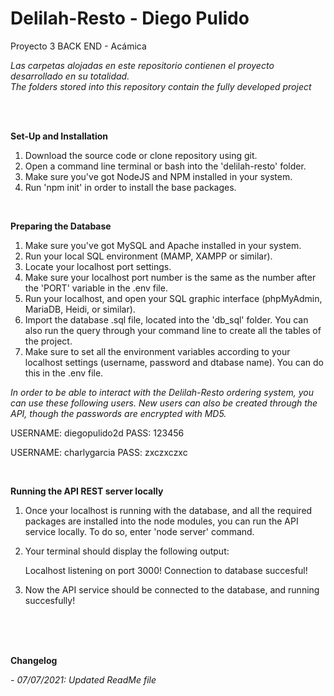 # Delilah-Resto - Diego Pulido
Proyecto 3 BACK END - Acámica

*Las carpetas alojadas en este repositorio contienen el proyecto desarrollado en su totalidad.*<br />
*The folders stored into this repository contain the fully developed project*

<br /><br />


**Set-Up and Installation**

1. Download the source code or clone repository using git.
2. Open a command line terminal or bash into the 'delilah-resto' folder.
3. Make sure you've got NodeJS and NPM installed in your system.
4. Run 'npm init' in order to install the base packages.


<br />

**Preparing the Database**

1. Make sure you've got MySQL and Apache installed in your system.
2. Run your local SQL environment (MAMP, XAMPP or similar).
3. Locate your localhost port settings.
4. Make sure your localhost port number is the same as the number after the 'PORT' variable in the .env file.
5. Run your localhost, and open your SQL graphic interface (phpMyAdmin, MariaDB, Heidi, or similar).
6. Import the database .sql file, located into the 'db_sql' folder. You can also run the query through your command line to create all the tables of the project.
7. Make sure to set all the environment variables according to your localhost settings (username, password and dtabase name). You can do this in the .env file.

*In order to be able to interact with the Delilah-Resto ordering system, you can use these following users. New users can also be created through the API, though the passwords are encrypted with MD5.*

USERNAME: diegopulido2d
PASS: 123456

USERNAME: charlygarcia
PASS: zxczxczxc


<br />

**Running the API REST server locally**

1. Once your localhost is running with the database, and all the required packages are installed into the node modules, you can run the API service locally. To do so, enter 'node server' command.

2. Your terminal should display the following output:

    Localhost listening on port 3000!
    Connection to database succesful!

2. Now the API service should be connected to the database, and running succesfully!



<br /><br /><br />


**Changelog**

*- 07/07/2021: Updated ReadMe file*
